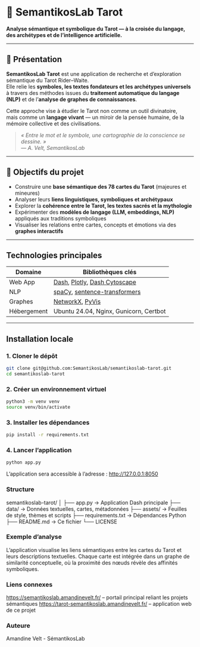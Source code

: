 # 🔮 SemantikosLab Tarot  
**Analyse sémantique et symbolique du Tarot — à la croisée du langage, des archétypes et de l’intelligence artificielle.**

---

## 🌌 Présentation

**SemantikosLab Tarot** est une application de recherche et d’exploration sémantique du Tarot Rider–Waite.  
Elle relie les **symboles, les textes fondateurs et les archétypes universels** à travers des méthodes issues du **traitement automatique du langage (NLP)** et de l’**analyse de graphes de connaissances**.

Cette approche vise à étudier le Tarot non comme un outil divinatoire,  
mais comme un **langage vivant** — un miroir de la pensée humaine, de la mémoire collective et des civilisations.

> *« Entre le mot et le symbole, une cartographie de la conscience se dessine. »*  
> — *A. Velt, SemantikosLab*

---

## 🧠 Objectifs du projet

- Construire une **base sémantique des 78 cartes du Tarot** (majeures et mineures)  
- Analyser leurs **liens linguistiques, symboliques et archétypaux**  
- Explorer la **cohérence entre le Tarot, les textes sacrés et la mythologie**  
- Expérimenter des **modèles de langage (LLM, embeddings, NLP)** appliqués aux traditions symboliques  
- Visualiser les relations entre cartes, concepts et émotions via des **graphes interactifs**

---

## Technologies principales

| Domaine | Bibliothèques clés |
|----------|--------------------|
| Web App | [Dash](https://dash.plotly.com), [Plotly](https://plotly.com/python/), [Dash Cytoscape](https://dash.plotly.com/cytoscape) |
| NLP | [spaCy](https://spacy.io), [sentence-transformers](https://www.sbert.net) |
| Graphes | [NetworkX](https://networkx.org), [PyVis](https://pyvis.readthedocs.io) |
| Hébergement | Ubuntu 24.04, Nginx, Gunicorn, Certbot |

---

## Installation locale

### 1. Cloner le dépôt
```bash
git clone git@github.com:SemantikosLab/semantikoslab-tarot.git
cd semantikoslab-tarot
```

### 2. Créer un environnement virtuel
```bash
python3 -m venv venv
source venv/bin/activate
```

### 3. Installer les dépendances
```bash
pip install -r requirements.txt
```

### 4. Lancer l’application
```bash
python app.py
```

L’application sera accessible à l’adresse :
http://127.0.0.1:8050

### Structure

semantikoslab-tarot/
│
├── app.py                 → Application Dash principale
├── data/                  → Données textuelles, cartes, métadonnées
├── assets/                → Feuilles de style, thèmes et scripts
├── requirements.txt       → Dépendances Python
├── README.md              → Ce fichier
└── LICENSE

### Exemple d’analyse

L’application visualise les liens sémantiques entre les cartes du Tarot et leurs descriptions textuelles.
Chaque carte est intégrée dans un graphe de similarité conceptuelle, où la proximité des nœuds révèle des affinités symboliques.

### Liens connexes

https://semantikoslab.amandinevelt.fr/ – portail principal reliant les projets sémantiques
https://tarot-semantikoslab.amandinevelt.fr/ – application web de ce projet

### Auteure

Amandine Velt - SémantikosLab